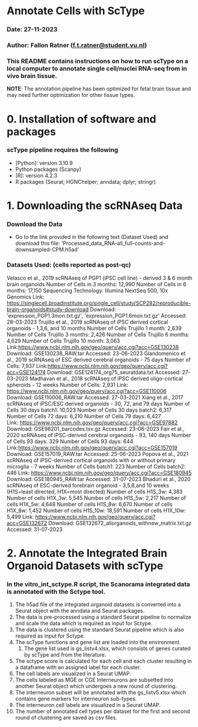 # Annotate Cells with ScType
### Date: 27-11-2023   
### Author: Fallon Ratner (f.t.ratner@student.vu.nl)
### This README contains instructions on how to run scType on a local computer to annotate single cell/nuclei RNA-seq from in vivo brain tissue.

**NOTE**: The annotation pipeline has been optimized for fetal brain tissue and may need further optimization for other tissue types.


# 0. Installation of software and packages
### scType pipeline requires the following
* [Python]: version 3.10.9
* Python packages (Scanpy)
* [R]: version 4.2.3
* R packages (Seurat; HGNChelper; anndata; dplyr; stringr)

# 1. Downloading the scRNAseq Data
### Download the Data
* Go to the link provided in the following text (Dataset Used) and download this file: 'Processed_data_RNA-all_full-counts-and-downsampled-CPM.h5ad'
### Datasets Used: (cells reported as post-qc)
Velasco et al., 2019
    scRNAseq of PGP1 (iPSC cell line) - derived 3 & 6 month brain organoids
    Number of Cells in 3 months: 12,990
    Number of Cells in 6 months: 17,150
    Sequencing Technology: Illumina NextSeq 500, 10x Genomics
    Link: https://singlecell.broadinstitute.org/single_cell/study/SCP282/reproducible-brain-organoids#study-download
    Download: 'expression_PGP1.3mon.txt.gz', 'expression_PGP1.6mon.txt.gz'
    Accessed: 28-03-2023
Trujillo et al., 2019
    scRNAseq of iPSC derived cortical organoids - 1,3,6, and 10 months
    Number of Cells Trujillo 1 month: 2,639
    Number of Cells Trujillo 3 months: 2,426
    Number of Cells Trujillo 6 months: 4,629
    Number of Cells Trujillo 10 month: 3,063
    Link:https://www.ncbi.nlm.nih.gov/geo/query/acc.cgi?acc=GSE130238
    Download: GSE130238_RAW.tar
    Accessed: 23-06-2023
Giandomenico et al., 2019
    scRNAseq of ESC derived cerebral organoids - 75 days
    Number of Cells: 7,937
    Link:https://www.ncbi.nlm.nih.gov/geo/query/acc.cgi?acc=GSE124174
    Download: GSE124174_org75_seuratdata.txt
    Accessed: 27-03-2023
Madhavan et al., 2018
    scRNAseq of iPSC derived oligo-cortical spheroids - 12 weeks
    Number of Cells: 2,931
    Link: https://www.ncbi.nlm.nih.gov/geo/query/acc.cgi?acc=GSE110006
    Download: GSE110006_RAW.tar
    Accessed: 27-03-2021
Xiang et al., 2017
    scRNAseq of iPSC/ESC derived organoids - 30, 72, and 79 days
    Number of Cells 30 days batch1: 10,023
    Number of Cells 30 days batch2: 6,317
    Number of Cells 72 days: 6,210
    Number of Cells 79 days: 6,427   
    Link: https://www.ncbi.nlm.nih.gov/geo/query/acc.cgi?acc=GSE97882
    Download: GSE98201_barcodes.tsv.gz
    Accessed: 23-06-2023
Fair et al., 2020
    scRNAseq of iPSC-derived cerebral organoids - 93, 140 days
    Number of Cells 93 days: 329
    Number of Cells 93 days: 644
    Link:https://www.ncbi.nlm.nih.gov/geo/query/acc.cgi?acc=GSE157019
    Download: GSE157019_RAW.tar
    Accessed: 25-06-2023
Popova et al., 2021
    scRNAseq of iPSC-derived cortical organoids with or without primary microglia - 7 weeks
    Number of Cells batch1: 223
    Number of Cells batch2: 446
    Link: https://www.ncbi.nlm.nih.gov/geo/query/acc.cgi?acc=GSE180945
    Download: GSE180945_RAW.tar
    Accessed: 31-07-2023
Bhaduri et al., 2020
    scRNAseq of ESC-derived forebrain organoid - 3,5,8,and 10 weeks (H1S=least directed, H1X=most directed)
    Number of cells H1S_3w: 4,383
    Number of cells H1X_3w: 5,545
    Number of cells H1S_5w: 2,217
    Number of cells H1X_5w: 4,648
    Number of cells H1S_8w: 6,670 
    Number of cells H1X_8w: 1,452
    Number of cells H1S_10w: 18,591
    Number of cells H1X_10w: 5,499
    Link: https://www.ncbi.nlm.nih.gov/geo/query/acc.cgi?acc=GSE132672
    Download: GSE132672_allorganoids_withnew_matrix.txt.gz
    Accessed: 31-07-2023

# 2. Annotate the Integrated Brain Organoid Datasets with scType
### In the vitro_int_sctype.R script, the Scanorama integrated data is annotated with the Sctype tool.
1. The h5ad file of the integrated organoid datasets is  converted into a Seurat object with the anndata and Seurat packages.
2. The data is pre-processed using a standard Seurat pipeline to normalize and scale the data which is required as input for Sctype.
3. The data is clustered using the standard Seurat pipeline which is also required as input for Sctype.
4. The scType functions and gene list are loaded into the environment.
    1. The gene list used is gs_listv4.xlsx, which consists of genes curated by scType and from the literature.
5. The sctype score is calculated for each cell and each cluster resulting in a dataframe with an assigned label for each cluster.
6. The cell labels are visualized in a Seurat UMAP.
7. The cells labeled as MGE or CGE Interneurons are subsetted into another Seurat object which undergoes a new round of clustering.
8. The interneuron subset will be annotated with the gs_listv5.xlsx which contains gene markers for interneuron sub-types. 
9. The interneuron cell labels are visualized in a Seurat UMAP. 
10. The number of annotated cell types per dataset for the first and second round of clustering are saved as csv files. 


 